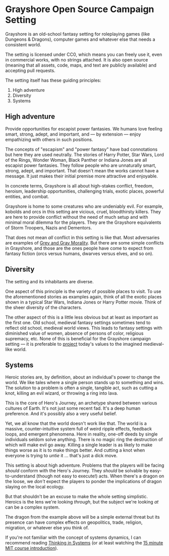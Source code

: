# Grayshore Open Source Campaign Setting

Grayshore is an old-school fantasy setting for roleplaying games (like 
Dungeons & Dragons), computer games and whatever else that needs a consistent
world.

The setting is licensed under CC0, which means you can freely use it,
even in commercial works, with no strings attached. It is also open source
(meaning that all assets, code, maps, and text are publicly available) and
accepting pull requests.

The setting itself has these guiding principles:

1. High adventure 
2. Diversity
3. Systems

## High adventure

Provide opportunities for escapist power fantasies. We humans love
feeling smart, strong, adept, and important, and — by extension — enjoy
empathizing with others in such positions.

The concepts of "escapism" and "power fantasy" have bad connotations but
here they are used neutrally. The stories of Harry Potter, Star Wars, 
Lord of the Rings, Wonder Woman, Black Panther or Indiana Jones are all escapist
power fantasies. They follow people who are unnaturally smart, strong, adept, 
and important. That doesn't mean the works cannot have a message. It just makes
their initial premise more attractive and enjoyable.

In concrete terms, Grayshore is all about high-stakes conflict, freedom, 
heroism, leadership opportunities, challenging trials, exotic places, powerful
entities, and combat.

Grayshore is home to some creatures who are undeniably evil. For
example, kobolds and orcs in this setting are vicious, cruel, bloodthirsty 
killers. They are here to provide conflict without the need
of much setup and with minimal moral dilemma for the players. They are the
Grayshore equivalents of Storm Troopers, Nazis and Dementors.

That does not mean _all_ conflict in this setting is like that. Most adversaries
are examples of [Grey and Gray Morality][]. But there are some simple conflicts
in Grayshore, and those are the ones people have come to expect from
fantasy fiction (orcs versus humans, dwarves versus elves, and so on).

[Grey and Gray Morality]: http://tvtropes.org/pmwiki/pmwiki.php/Main/GreyAndGrayMorality

## Diversity

The setting and its inhabitants are diverse. 

One aspect of this principle is the variety of possible places to visit.
To use the aforementioned stories as examples again, think of all
the exotic places shown in a typical Star Wars, Indiana Jones
or Harry Potter movie. Think of the sheer diversity of the characters.

The other aspect of this is a little less obvious but at least as important as 
the first one. Old school, medieval fantasy settings sometimes tend to reflect
old school, medieval world views. This leads to fantasy settings with diminished
value of women, absence of persons of color, religious supremacy, etc. None 
of this is beneficial for the Grayshore campaign setting — it is preferable to 
[project][PCHistory] today's values to the imagined medieval-like world.

[DatedHistory]: http://tvtropes.org/pmwiki/pmwiki.php/Main/DatedHistory
[ValuesDissonance]: http://tvtropes.org/pmwiki/pmwiki.php/Main/DeliberateValuesDissonance
[PCHistory]: http://tvtropes.org/pmwiki/pmwiki.php/Main/PoliticallyCorrectHistory

## Systems

Heroic stories are, by definition, about an individual's power to change
the world. We like tales where a single person stands up to something
and wins. The solution to a problem is often a single, tangible act, such as
cutting a knot, killing an evil wizard, or throwing a ring into lava.

This is the core of Hero's Journey, an archetype shared between various
cultures of Earth. It's not just some recent fad. It's a deep human
preference. And it's possibly also a very useful belief.

Yet, we all know that the world doesn't work like that. The world is
a massive, counter-intuitive system full of weird ripple effects, feedback
loops, and emergent phenomena. Here in reality, one-off deeds
by single individuals seldom solve anything. There is no magic ring the
destruction of which will make evil go away. Killing a single leader is
as likely to make things worse as it is to make things better. 
And cutting a knot when everyone is trying to _untie_ it ...
that's just a dick move.

This setting is about high adventure. Problems that the players will be facing
_should_ conform with the Hero's Journey. They _should_ be solvable by
easy-to-understand (though not easy to execute!) acts. When there's
a dragon on the loose, we _don't_ expect the players to ponder the implications
of dragon slaying on the local ecology.

But that shouldn't be an excuse to make the whole setting simplistic. Heroics
is the lens we're looking _through_, but the subject we're looking _at_
can be a complex system.

The dragon from the example above will be a simple external threat but its
presence can have complex effects on geopolitics, trade, religion,
migration, or whatever else you think of.

If you're not familiar with the concept of systems dynamics, I can recommend
reading [Thinking in Systems][Meadows] (or at least watching the
[15 minute MIT course introduction][MITcourse]).

[Meadows]: https://www.amazon.com/Thinking-Systems-Donella-H-Meadows/dp/1603580557
[MITcourse]: https://www.youtube.com/watch?v=AnTwZVviXyY
